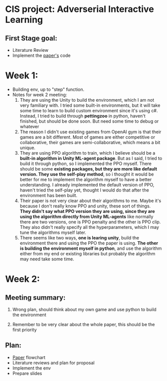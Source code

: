 # CIS project: Adverserial Interactive Learning
## First Stage goal:
- Literature Review
- Implement the [paper's](https://arxiv.org/pdf/2103.04847.pdf) code


# Week 1:
- Building env, up to "step" function.
- Notes for week 2 meeting:
    1. They are using the Unity to build the environment, which I am not very familiary with. I tried some built-in environments, but it will take some time to learn to build custom environment since it's using c#. Instead, I tried to build through __pettingzoo__ in python, haven't finished, but should be done soon. But need some time to debug or whatever
    2. The reason I didn't use existing games from OpenAI gym is that their games are a bit different. Most of games are either competitive or collaborative, their games are semi-collaborative, which means a bit unique.
    3. They are using PPO algorithm to train, which I believe should be a __built-in algorithm in Unity ML-agent package__. But as I said, I tried to build it through python, so I implemented the PPO myself. There should be some __existing packages, but they are more like default version. They use the self-play method__, so i thought it would be better for me to implement the algorithm myself to have a better understanding. I already implemented the default version of PPO, haven't tried the self-play yet, thought I would do that after the environment has been built.
    4. Their paper is not very clear about their algorithms to me. Maybe it's because I don't really know PPO and unity, these sort of things. __They didn't say what PPO version they are using, since they are using the algorithm directly from Unity ML-agents__ like normally there are two versions, one is PPO penalty and the other is PPO clip. They also didn't really specify all the hyperparameters, which I may tune the algorithms myself later.
    5. There seems like two ways, __one is learing unity__, build the environment there and using the PPO the paper is using. __The other is building the environment myself in python__, and use the algorithm either from my end or existing libraries but probably the algorithm may need take some time.


# Week 2:
## Meeting summary:

1. Wrong plan, should think about my own game and use python to build the environment

2. Remember to be very clear about the whole paper, this should be the first priority

## Plan:
- [Paper](https://arxiv.org/pdf/2103.04847.pdf) flowchart
- Literature reviews and plan for proposal
- Implement the env
- Prepare slides
